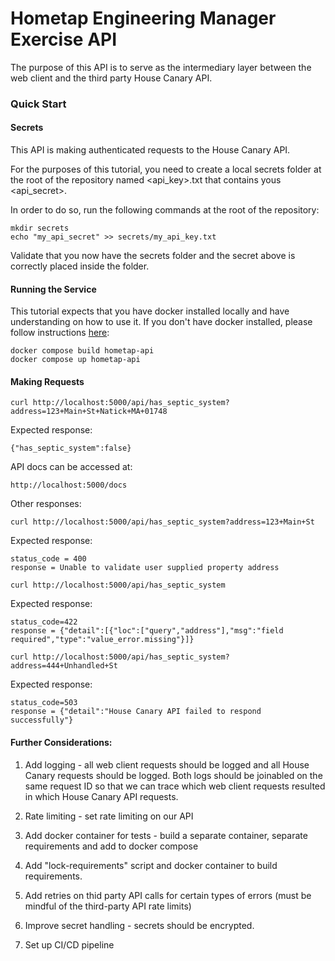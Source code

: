 # Hometap Engineering Manager Exercise API 

The purpose of this API is to serve as the intermediary layer between the web client and the third party House Canary API. 

### Quick Start 

#### Secrets
This API is making authenticated requests to the House Canary API. 

For the purposes of this tutorial, you need to create a local secrets folder at the root
of the repository named <api_key>.txt that contains yous <api_secret>.

In order to do so, run the following commands at the root of the repository:

```
mkdir secrets
echo "my_api_secret" >> secrets/my_api_key.txt
```

Validate that you now have the secrets folder and the secret above is correctly placed inside the folder. 

#### Running the Service

This tutorial expects that you have docker installed locally and have understanding on how to use it. If you don't have docker installed, please follow instructions [here](https://docs.docker.com/engine/install): 

```
docker compose build hometap-api
docker compose up hometap-api
```

#### Making Requests

```
curl http://localhost:5000/api/has_septic_system?address=123+Main+St+Natick+MA+01748
```

Expected response:

```
{"has_septic_system":false}
```

API docs can be accessed at:

```
http://localhost:5000/docs
```

Other responses:

```
curl http://localhost:5000/api/has_septic_system?address=123+Main+St
```

Expected response:

```
status_code = 400
response = Unable to validate user supplied property address
```

```
curl http://localhost:5000/api/has_septic_system
```
Expected response:

```
status_code=422
response = {"detail":[{"loc":["query","address"],"msg":"field required","type":"value_error.missing"}]}
```

```
curl http://localhost:5000/api/has_septic_system?address=444+Unhandled+St
```
Expected response:

```
status_code=503
response = {"detail":"House Canary API failed to respond successfully"}
```

#### Further Considerations: 

1. Add logging - all web client requests should be logged and all House Canary requests should be logged. Both logs should 
be joinabled on the same request ID so that we can trace which web client requests resulted in which House Canary API requests. 

2. Rate limiting - set rate limiting on our API

3. Add docker container for tests - build a separate container, separate requirements and add to docker compose

4. Add "lock-requirements" script and docker container to build requirements. 

5. Add retries on thid party API calls for certain types of errors (must be mindful of the third-party API rate limits)

6. Improve secret handling - secrets should be encrypted. 

7. Set up CI/CD pipeline


